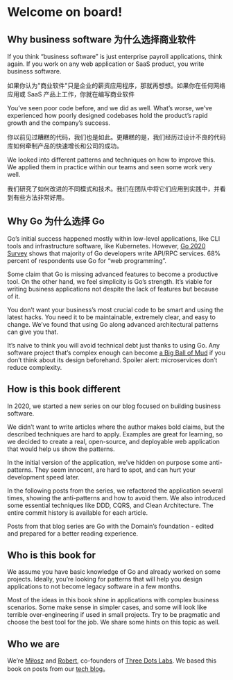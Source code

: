 # Welcome on board!

## Why business software 为什么选择商业软件

If you think “business software” is just enterprise payroll applications, think again. If you work on any web
application or SaaS product, you write business software.

如果你认为"商业软件"只是企业的薪资应用程序，那就再想想。如果你在任何网络应用或 SaaS 产品上工作，你就在编写商业软件

You’ve seen poor code before, and we did as well. What’s worse, we’ve experienced how poorly designed codebases hold the
product’s rapid growth and the company’s success.

你以前见过糟糕的代码，我们也是如此。更糟糕的是，我们经历过设计不良的代码库如何牵制产品的快速增长和公司的成功。

We looked into different patterns and techniques on how to improve this. We applied them in practice within our teams
and seen some work very well.

我们研究了如何改进的不同模式和技术。我们在团队中将它们应用到实践中，并看到有些方法非常好用。

## Why Go 为什么选择 Go

Go’s initial success happened mostly within low-level applications, like CLI tools and infrastructure software, like
Kubernetes. However, [Go 2020 Survey](https://blog.golang.org/survey2020-results) shows that majority of Go developers
write API/RPC services. 68% percent of respondents use Go for “web programming”.

Some claim that Go is missing advanced features to become a productive tool. On the other hand, we feel simplicity is
Go’s strength. It’s viable for writing business applications not despite the lack of features but because of it.

You don’t want your business’s most crucial code to be smart and using the latest hacks. You need it to be maintainable,
extremely clear, and easy to change. We’ve found that using Go along advanced architectural patterns can give you that.

It’s naive to think you will avoid technical debt just thanks to using Go. Any software project that’s complex enough
can become [a Big Ball of Mud](https://en.wikipedia.org/wiki/Big_ball_of_mud) if you don’t think about its design
beforehand. Spoiler alert: microservices don’t reduce complexity.

## How is this book different

In 2020, we started a new series on our blog focused on building business software.

We didn’t want to write articles where the author makes bold claims, but the described techniques are hard to apply.
Examples are great for learning, so we decided to create a real, open-source, and deployable web application that would
help us show the patterns.

In the initial version of the application, we’ve hidden on purpose some anti-patterns. They seem innocent, are hard to
spot, and can hurt your development speed later.

In the following posts from the series, we refactored the application several times, showing the anti-patterns and how
to avoid them. We also introduced some essential techniques like DDD, CQRS, and Clean Architecture. The entire commit
history is available for each article.

Posts from that blog series are Go with the Domain’s foundation - edited and prepared for a better reading experience.

## Who is this book for

We assume you have basic knowledge of Go and already worked on some projects. Ideally, you’re looking for patterns that
will help you design applications to not become legacy software in a few months.

Most of the ideas in this book shine in applications with complex business scenarios. Some make sense in simpler cases,
and some will look like terrible over-engineering if used in small projects. Try to be pragmatic and choose the best
tool for the job. We share some hints on this topic as well.

## Who we are

We’re [Miłosz](https://twitter.com/m1_10sz) and [Robert](https://twitter.com/roblaszczak), co-founders
of [Three Dots Labs](https://threedotslabs.com/). We based this book on posts from
our [tech blog](https://threedots.tech/)。